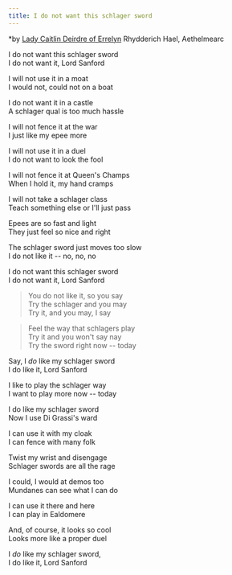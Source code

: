 ```yaml
---
title: I do not want this schlager sword
---
```


*by [Lady Caitlin Deirdre of Errelyn](mailto:des414@yahoo.com) Rhydderich Hael, Aethelmearc

I do not want this schlager sword<BR>
I do not want it, Lord Sanford<BR>

I will not use it in a moat<BR>
I would not, could not on a boat<BR>

I do not want it in a castle<BR>
A schlager qual is too much hassle<BR>

I will not fence it at the war<BR>
I just like my epee more<BR>

I will not use it in a duel<BR>
I do not want to look the fool<BR>

I will not fence it at Queen's Champs<BR>
When I hold it, my hand cramps<BR>

I will not take a schlager class<BR>
Teach something else or I'll just pass<BR>

Epees are so fast and light<BR>
They just feel so nice and right<BR>

The schlager sword just moves too slow<BR>
I do not like it -- no, no, no<BR>

I do not want this schlager sword<BR>
I do not want it, Lord Sanford<BR>

> You do not like it, so you say<BR>
> Try the schlager and you may<BR>
> Try it, and you may, I say<BR>

> Feel the way that schlagers play<BR>
> Try it and you won't say nay<BR>
> Try the sword right now -- today<BR>

Say, I *do* like my schlager sword<BR>
I do like it, Lord Sanford<BR>

I like to play the schlager way<BR>
I want to play more now -- today<BR>

I do like my schlager sword<BR>
Now I use Di Grassi's ward<BR>

I can use it with my cloak<BR>
I can fence with many folk<BR>

Twist my wrist and disengage<BR>
Schlager swords are all the rage<BR>

I could, I would at demos too<BR>
Mundanes can see what I can do<BR>

I can use it there and here<BR>
I can play in Ealdomere<BR>

And, of course, it looks so cool<BR>
Looks more like a proper duel<BR>

I *do* like my schlager sword,<BR>
I do like it, Lord Sanford<BR>
